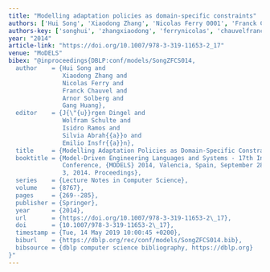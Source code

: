 ```yaml
---
title: "Modelling adaptation policies as domain-specific constraints"
authors: ['Hui Song', 'Xiaodong Zhang', 'Nicolas Ferry 0001', 'Franck Chauvel', 'Arnor Solberg', 'Gang Huang 0001']
authors-key: ['songhui', 'zhangxiaodong', 'ferrynicolas', 'chauvelfranck', 'solbergarnor', 'huanggang']
year: "2014"
article-link: "https://doi.org/10.1007/978-3-319-11653-2_17"
venue: "MoDELS"
bibex: "@inproceedings{DBLP:conf/models/SongZFCS014,
  author    = {Hui Song and
               Xiaodong Zhang and
               Nicolas Ferry and
               Franck Chauvel and
               Arnor Solberg and
               Gang Huang},
  editor    = {J{\"{u}}rgen Dingel and
               Wolfram Schulte and
               Isidro Ramos and
               Silvia Abrah{{a}}o and
               Emilio Insfr{{a}}n},
  title     = {Modelling Adaptation Policies as Domain-Specific Constraints},
  booktitle = {Model-Driven Engineering Languages and Systems - 17th International
               Conference, {MODELS} 2014, Valencia, Spain, September 28 - October
               3, 2014. Proceedings},
  series    = {Lecture Notes in Computer Science},
  volume    = {8767},
  pages     = {269--285},
  publisher = {Springer},
  year      = {2014},
  url       = {https://doi.org/10.1007/978-3-319-11653-2\_17},
  doi       = {10.1007/978-3-319-11653-2\_17},
  timestamp = {Tue, 14 May 2019 10:00:45 +0200},
  biburl    = {https://dblp.org/rec/conf/models/SongZFCS014.bib},
  bibsource = {dblp computer science bibliography, https://dblp.org}
}"
---
```

